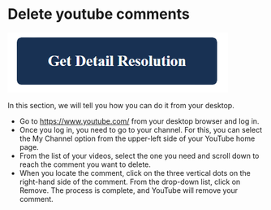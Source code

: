 # Delete youtube comments

[![Delete youtube comments](blue.png)](https://github.com/metawords/delete.youtube.comments)


In this section, we will tell you how you can do it from your desktop.

* Go to https://www.youtube.com/ from your desktop browser and log in.
* Once you log in, you need to go to your channel. For this, you can select the My Channel option from the upper-left side of your YouTube home page.
* From the list of your videos, select the one you need and scroll down to reach the comment you want to delete.
* When you locate the comment, click on the three vertical dots on the right-hand side of the comment. From the drop-down list, click on Remove. The process is complete, and YouTube will remove your comment.
